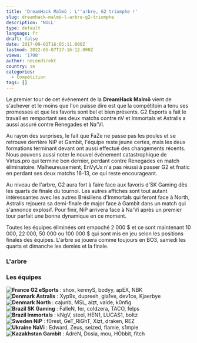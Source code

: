 ```yaml
---
title: 'DreamHack Malmö : L''arbre, G2 triomphe !'
slug: dreamhack-malmö-l-arbre-g2-triomphe
description: 'NULL'
type: default
language: fr
draft: false
date: 2017-09-02T16:05:11.000Z
lastmod: 2022-05-07T17:16:12.000Z
views: '1708'
author: neLendirekt
country: se
categories:
  - Compétition
tags: []
---
```

Le premier tour de cet événement de la **DreamHack Malmö** vient de s'achever et le moins que l'on puisse dire est que la compétitoin a tenu ses promesses et que les favoris sont bel et bien présents. G2 Esports a fait le travail en remportant ses deux matchs contre nV et Immortals et Astralis a aussi assuré contre Renegades et Na'Vi.

Au rayon des surprises, le fait que FaZe ne passe pas les poules et se retrouve derrière NiP et Gambit, l'équipe reste jeune certes, mais les deux formations terminant devant ont aussi effectué des changements récents. Nous pouvons aussi noter le nouvel événement catastrophique de Virtus.pro qui termine bon dernier, perdant contre Renegades en match éliminatoire. Malheureusement, EnVyUs n'a pas réussi à passer G2 et fnatic en perdant ses deux matchs 16-13, ce qui reste encourageant.

Au niveau de l'arbre, G2 aura fort à faire face aux favoris d'SK Gaming dès les quarts de finale du tournoi. Les autres affiches sont tout autant intéressantes avec les autres Brésiliens d'Immortals qui feront face à North, Astralis rejouera sa demi-finale de major face à Gambit dans un match qui s'annonce explosif. Pour finir, NiP arrivera face à Na'Vi après un premier tour parfait une bonne dynamique en ce moment.

Toutes les équipes éliminées ont empoché 2 000 $ et ce sont maintenant 10 000, 22 000, 50 000 ou 100 000 $ qui sont mis en jeu selon les positions finales des équipes. L'arbre se jouera comme toujours en BO3, samedi les quarts et dimanche les demies et la finale.

### **L'arbre**

### **Les équipes**

**![France](/images/countries/fr.svg)⁠ G2 eSports** : shox, kennyS, bodyy, apEX, NBK  
**![Denmark](/images/countries/dk.svg)⁠ Astralis** : Xyp9x, dupreeh, gla1ve, dev1ce, Kjaerbye  
**![Denmark](/images/countries/dk.svg)⁠** **North** : cajunb, MSL, aizt, valde, k0nfig  
**![Brazil](/images/countries/br.svg)⁠ SK Gaming** : FalleN, fer, coldzera, TACO, felps  
**![Brazil](/images/countries/br.svg)⁠ Immortals** : kNgV, steel, HEN1, LUCAS1, boltz  
**![Sweden](/images/countries/se.svg)⁠ NiP** : f0rest, GeT\_RiGhT, Xizt, draken, REZ  
**![Ukraine](/images/countries/ua.svg)⁠ NaVi** : Edward, Zeus, seized, flamie, s1mple  
**![Kazakhstan](/images/countries/kz.svg)⁠ Gambit** : AdreN, Dosia, mou, HObbit, fitch

